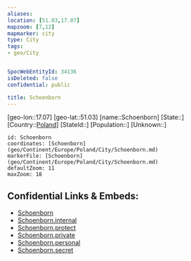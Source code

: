 ```yaml
---
aliases: 
location: [51.03,17.07]
mapzoom: [7,12] 
mapmarker: city 
type: City
tags:
- geo/City


SpocWebEntityId: 34136
isDeleted: false
confidential: public

title: Schoenborn
---
```

[geo-lon::17.07]
[geo-lat::51.03]
[name::Schoenborn]
[State::]
[Country::[Poland](geo/Continent/Europe/Poland.md)]
[StateId::]
[Population::]
[Unknown::]


```leaflet
id: Schoenborn
coordinates: [Schoenborn](geo/Continent/Europe/Poland/City/Schoenborn.md)
markerFile: [Schoenborn](geo/Continent/Europe/Poland/City/Schoenborn.md)
defaultZoom: 11 
maxZoom: 18
```


## Confidential Links & Embeds: 
- [Schoenborn](../../../../../../_public/geo/Continent/Europe/Poland/City/Schoenborn.md) 
- [Schoenborn.internal](../../../../../../_internal/geo/Continent/Europe/Poland/City/Schoenborn.internal.md) 
- [Schoenborn.protect](../../../../../../_protect/geo/Continent/Europe/Poland/City/Schoenborn.protect.md) 
- [Schoenborn.private](../../../../../../_private/geo/Continent/Europe/Poland/City/Schoenborn.private.md) 
- [Schoenborn.personal](../../../../../../_personal/geo/Continent/Europe/Poland/City/Schoenborn.personal.md) 
- [Schoenborn.secret](../../../../../../_secret/geo/Continent/Europe/Poland/City/Schoenborn.secret.md) 
